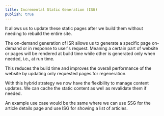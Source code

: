 ```yaml
---
title: Incremental Static Generation (ISG)
publish: true
---
```

It allows us to update these static pages after we build them without needing to rebuild the entire site.

The on-demand generation of ISR allows us to generate a specific page on-demand or in response to user's request. Meaning a certain part of website or pages will be rendered at build time while other is generated only when needed, i.e., at run time.

This reduces the build time and improves the overall performance of the website by updating only requested pages for regeneration.

With this hybrid strategy we now have the flexibility to manage content updates. We can cache the static content as well as revalidate them if needed.

An example use case would be the same where we can use SSG for the article details page and use ISG for showing a list of articles.
